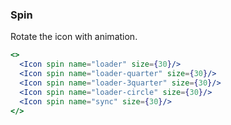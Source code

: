 <demo>

### Spin

Rotate the icon with animation.

```jsx live
<>
  <Icon spin name="loader" size={30}/>
  <Icon spin name="loader-quarter" size={30}/>
  <Icon spin name="loader-3quarter" size={30}/>
  <Icon spin name="loader-circle" size={30}/>
  <Icon spin name="sync" size={30}/>
</>
```

</demo>
